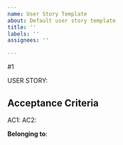 ```yaml
---
name: User Story Template
about: Default user story template
title: ''
labels: ''
assignees: ''

---
```


#1 

USER STORY: 

## Acceptance Criteria
AC1: 
AC2: 

**Belonging to**:  []()
